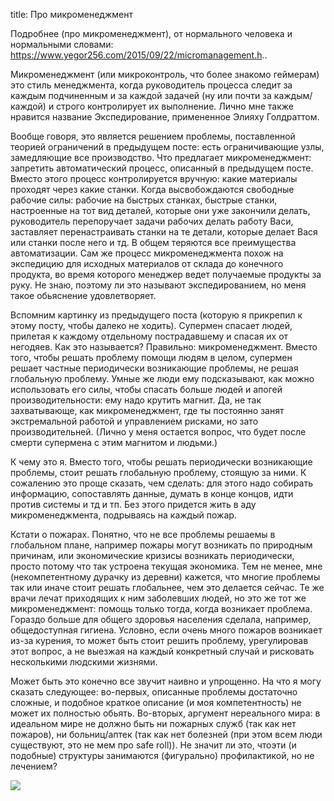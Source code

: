 title: Про микроменеджмент

Подробнее (про микроменеджмент), от нормального человека и нормальными словами:
https://www.yegor256.com/2015/09/22/micromanagement.h..

Микроменеджмент (или микроконтроль, что более знакомо геймерам) это стиль менеджмента, когда руководитель процесса следит за каждым подчиненным и за каждой задачей (ну или почти за каждым/каждой) и строго контролирует их выполнение. Лично мне также нравится название Экспедирование, примененное Элияху Голдраттом.

Вообще говоря, это является решением проблемы, поставленной теорией ограничений в предыдущем посте: есть ограничивающие узлы, замедляющие все производство. Что предлагает микроменеджмент: запретить автоматический процесс, описанный в предыдущем посте. Вместо этого процесс контролируется вручную: какие материалы проходят через какие станки. Когда высвобождаются свободные рабочие силы: рабочие на быстрых станках, быстрые станки, настроенные на тот вид деталей, которые они уже закончили делать, руководитель перепоручает задачи рабочих делать работу Васи, заставляет перенастраивать станки на те детали, которые делает Вася или станки после него и тд. В общем теряются все преимущества автоматизации. Сам же процесс микроменеджмента похож на экспедицию для исходных материалов от склада до конечного продукта, во время которого менеджер ведет получаемые продукты за руку. Не знаю, поэтому ли это называют экспедированием, но меня такое обьяснение удовлетворяет.

Вспомним картинку из предыдущего поста (которую я прикрепил к этому посту, чтобы далеко не ходить). Супермен спасает людей, прилетая к каждому отдельному пострадавшему и спасая их от негодяев. Как это называется? Правильно: микроменеджмент. Вместо того, чтобы решать проблему помощи людям в целом, супермен решает частные периодически возникающие проблемы, не решая глобальную проблему. Умные же люди ему подсказывают, как можно использовать его силы, чтобы спасать больше людей и апогей производительности: ему надо крутить магнит. Да, не так захватывающе, как микроменеджмент, где ты постоянно занят экстремальной работой и управлением рисками, но зато производительней. (Лично у меня остается вопрос, что будет после смерти супермена с этим магнитом и людьми.)

К чему это я. Вместо того, чтобы решать периодически возникающие проблемы, стоит решать глобальную проблему, стоящую за ними. К сожалению это проще сказать, чем сделать: для этого надо собирать информацию, сопоставлять данные, думать в конце концов, идти против системы и тд и тп. Без этого придется жить в аду микроменеджмента, подрываясь на каждый пожар.

Кстати о пожарах. Понятно, что не все проблемы решаемы в глобальном плане, например пожары могут возникать по природным причинам, или экономические кризисы возникать периодически, просто потому что так устроена текущая экономика. Тем не менее, мне (некомпетентному дурачку из деревни) кажется, что многие проблемы так или иначе стоит решать глобальнее, чем это делается сейчас. Те же врачи лечат приходящих к ним заболевших людей, но это же тот же микроменеджмент: помощь только тогда, когда возникает проблема. Гораздо больше для общего здоровья населения сделала, например, общедоступная гигиена. Условно, если очень много пожаров возникает из-за курения, то может быть стоит решить проблему, урегулировав этот вопрос, а не выезжая на каждый конкретный случай и рисковать несколькими людскими жизнями.

Может быть это конечно все звучит наивно и упрощенно. На что я могу сказать следующее: во-первых, описанные проблемы достаточно сложные, и подобное краткое описание (и моя компетентность) не может их полностью обьять. Во-вторых, аргумент нереального мира: в идеальном мире не должно быть ни пожарных служб (так как нет пожаров), ни больниц/аптек (так как нет болезней (при этом всем люди существуют, это не мем про safe roll)). Не значит ли это, чтоэти (и подобные) структуры занимаются (фигурально) профилактикой, но не лечением?

![](/static/img/-KdIlM2qb4A.jpg)
